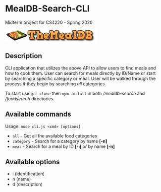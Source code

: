 # MealDB-Search-CLI
Midterm project for CS4220 - Spring 2020

[![MealDB Logo](mealdb.png)](https://themealdb.com/api.php "The MealDB API")

## Description

CLI application that utilizes the above API to allow users to find meals and how to cook them. User can search for meals directly by ID/Name or start by searching a specific category or meal. User will be walked through the process if they begin by searching *all* categories

To start use `git clone` then `npm install` in both */mealdb-search* and */foodsearch* directories.

## Available commands 

Usage: `node cli.js <cmd> [options]`
 - `all` - Get all the available food categories
 - `category` - Search for a category by name **[-n]**
 - `meal` - Search for a meal by ID **[-i]** or by name **[-n]**

## Available options

 - i (identification)
 - n (name)
 - d (description)